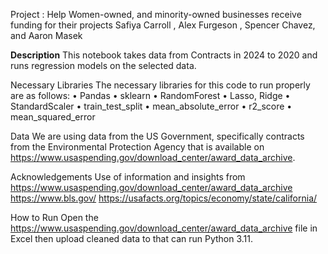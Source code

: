 Project  :  Help Women-owned, and minority-owned businesses receive funding for their projects
                      Safiya Carroll , Alex Furgeson , Spencer Chavez, and Aaron Masek

**Description**
This notebook takes data from Contracts in 2024 to 2020 and runs regression models on the selected data. 

Necessary Libraries
The necessary libraries for this code to run properly are as follows:
•	Pandas
•	sklearn
•	RandomForest
•	Lasso, Ridge
•	StandardScaler
•	train_test_split
•	mean_absolute_error
•	r2_score
•	mean_squared_error

Data
We are using data from the US Government, specifically contracts from the Environmental Protection Agency that is available on https://www.usaspending.gov/download_center/award_data_archive.



Acknowledgements
Use of information and insights from 
https://www.usaspending.gov/download_center/award_data_archive
https://www.bls.gov/
https://usafacts.org/topics/economy/state/california/

How to Run
Open the https://www.usaspending.gov/download_center/award_data_archive file in Excel then upload cleaned data to that can run Python 3.11.
